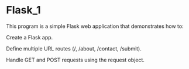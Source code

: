 # Flask_1

This program is a simple Flask web application that demonstrates how to:

Create a Flask app.

Define multiple URL routes (/, /about, /contact, /submit).

Handle GET and POST requests using the request object.

